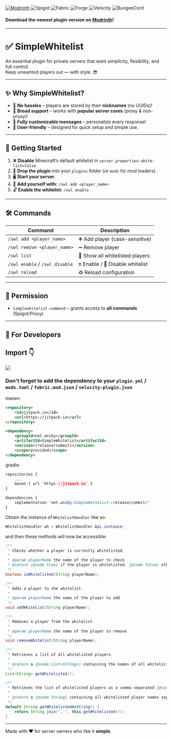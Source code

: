 <a href='https://modrinth.com/plugin/simplewhitelist' target="_blank"><img alt='Modrinth' src='https://img.shields.io/modrinth/dt/mGVcEBwo?style=for-the-badge&logo=modrinth&label=Modrinth&labelColor=black&color=0037FF'/></a>
![Spigot](https://img.shields.io/badge/Spigot-orange?style=for-the-badge&logo=spigotmc)
![Fabric](https://img.shields.io/badge/Fabric-5C6BC0?style=for-the-badge&logo=fabric)
![Forge](https://img.shields.io/badge/Forge-333333?style=for-the-badge&logo=minecraft)
![Velocity](https://img.shields.io/badge/Velocity-red?style=for-the-badge&logo=velocity)
![BungeeCord](https://img.shields.io/badge/BungeeCord-00BFFF?style=for-the-badge&logo=bungee)


#### Download the newest plugin version on [Modrinth](https://modrinth.com/plugin/simplewhitelist)!

---

# ✅ SimpleWhitelist

An essential plugin for private servers that want simplicity, flexibility, and full control.  
Keep unwanted players out — with style. 😎

---

## ✨ Why SimpleWhitelist?

- 🚫 **No hassles** – players are stored by their **nicknames** (no UUIDs)!
- 🔌 **Broad support** – works with **popular server cores** (proxy & non-proxy)!
- 🎨 **Fully customizable messages** – personalize every response!
- 🧠 **User-friendly** – designed for quick setup and simple use.

---

## 🚀 Getting Started

1. ❌ **Disable** Minecraft’s default whitelist in `server.properties`: `white-list=false`
2. 📁 **Drop the plugin** into your `plugins` folder (or `mods` for mod loaders).
3. 🖥️ **Start your server.**
4. 👤 **Add yourself with:** `/swl add <player_name>`
5. 🔓 **Enable the whitelist:** `/swl enable`


---

## 🛠️ Commands

| Command                          | Description                        |
|----------------------------------|------------------------------------|
| `/swl add <player_name>`         | ➕ Add player (case-sensitive)     |
| `/swl remove <player_name>`      | ➖ Remove player                   |
| `/swl list`                      | 📜 Show all whitelisted players   |
| `/swl enable` / `/swl disable`   | 🔛 Enable / 🔴 Disable whitelist  |
| `/swl reload`                    | ♻️ Reload configuration           |

---

## 🔐 Permission

- `simplewhitelist.command` – grants access to **all commands** (Spigot/Proxy)

---

## 🔧 For Developers

## Import 👇
[![](https://jitpack.io/v/an1by/SimpleWhitelist.svg?style=flat-square)](https://jitpack.io/#an1by/SimpleWhitelist)


### Don't forget to add the dependency to your `plugin.yml` / `mods.toml` / `fabric.mod.json` / `velocity-plugin.json`

maven:
```xml
<repository>
	<id>jitpack.io</id>
	<url>https://jitpack.io</url>
</repository>
```
```xml
<dependency>
    <groupId>net.aniby</groupId>
    <artifactId>SimpleWhitelist</artifactId>
	<version>(release/commit)</version>
	<scope>provided</scope>
</dependency>
```
gradle:
```css
repositories {
	...
	maven { url 'https://jitpack.io' }
}
```
```css
dependencies {
	implementation 'net.aniby:SimpleWhitelist:(release/commit)'
}
```


Obtain the instance of `WhitelistHandler` like so:

```java
WhitelistHandler wh = WhitelistHandler.Api.instance;
```
and then these methods will now be accessible:
```java
/**
 * Checks whether a player is currently whitelisted.
 *
 * @param playerName the name of the player to check
 * @return {@code true} if the player is whitelisted, {@code false} otherwise
 */
boolean isWhitelisted(String playerName);

/**
 * Adds a player to the whitelist.
 *
 * @param playerName the name of the player to add
 */
void addWhitelist(String playerName);

/**
 * Removes a player from the whitelist.
 *
 * @param playerName the name of the player to remove
 */
void removeWhitelist(String playerName);

/**
 * Retrieves a list of all whitelisted players.
 *
 * @return a {@code List<String>} containing the names of all whitelisted players
 */
List<String> getWhitelisted();

/**
 * Retrieves the list of whitelisted players as a comma-separated {@code String}.
 *
 * @return a {@code String} containing all whitelisted player names separated by commas
 */
default String getWhitelistedAsString() {
    return String.join(", ", this.getWhitelisted());
}
```

---

Made with ❤️ for server owners who like it **simple**.